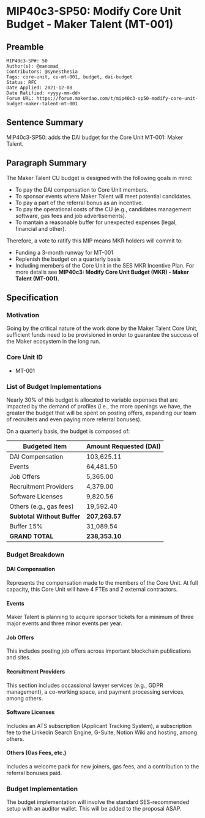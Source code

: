 # MIP40c3-SP50: Modify Core Unit Budget - Maker Talent (MT-001)

## Preamble

```
MIP40c3-SP#: 50
Author(s): @manomad_ 
Contributors: @synesthesia
Tags: core-unit, cu-mt-001, budget, dai-budget
Status: RFC
Date Applied: 2021-12-08
Date Ratified: <yyyy-mm-dd>
Forum URL: https://forum.makerdao.com/t/mip40c3-sp50-modify-core-unit-budget-maker-talent-mt-001
```

## Sentence Summary

MIP40c3-SP50: adds the DAI budget for the Core Unit MT-001: Maker Talent.

## Paragraph Summary

The Maker Talent CU budget is designed with the following goals in mind:

- To pay the DAI compensation to Core Unit members.
- To sponsor events where Maker Talent will meet potential candidates.
- To pay a part of the referral bonus as an incentive.
- To pay the operational costs of the CU (e.g., candidates management software, gas fees and job advertisements).
- To mantain a reasonable buffer for unexpected expenses (legal, financial and other).

Therefore, a vote to ratify this MIP means MKR holders will commit to:

- Funding a 3-month runway for MT-001
- Replenish the budget on a quarterly basis
- Including members of the Core Unit in the SES MKR Incentive Plan. For more details see **MIP40c3: Modify Core Unit Budget (MKR) - Maker Talent (MT-001).**

## Specification

### Motivation

Going by the critical nature of the work done by the Maker Talent Core Unit, sufficient funds need to be provisioned in order to guarantee the success of the Maker ecosystem in the long run.

### Core Unit ID

- MT-001

### List of Budget Implementations

Nearly 30% of this budget is allocated to variable expenses that are impacted by the demand of profiles (i.e., the more openings we have, the greater the budget that will be spent on posting offers, expanding our team of recruiters and even paying more referral bonuses).

On a quarterly basis, the budget is composed of:

|Budgeted Item|Amount Requested (DAI)|
------------ | -------------
|DAI Compensation|103,625.11|
|Events|64,481.50|
|Job Offers|5,365.00|
|Recruitment Providers|4,379.00|
|Software Licenses|9,820.56|
|Others (e.g., gas fees)|19,592.40|
|**Subtotal Without Buffer**|**207,263.57**|
|Buffer 15%|31,089.54|
|**GRAND TOTAL**|**238,353.10**|

### Budget Breakdown

#### DAI Compensation

Represents the compensation made to the members of the Core Unit. At full capacity, this Core Unit will have 4 FTEs and 2 external contractors. 

#### Events

Maker Talent is planning to acquire sponsor tickets for a minimum of three major events and three minor events per year. 

#### Job Offers

This includes posting job offers across important blockchain publications and sites.

#### Recruitment Providers

This section includes occassional lawyer services (e.g., GDPR management), a co-working space, and payment processing services, among others.

#### Software Licenses

Includes an ATS subscription (Applicant Tracking System), a subscription fee to the Linkedin Search Engine, G-Suite, Notion Wiki and hosting, among others.

#### Others (Gas Fees, etc.)

Includes a welcome pack for new joiners, gas fees, and a contribution to the referral bonuses paid.

### Budget Implementation

The budget implementation will involve the standard SES-recommended setup with an auditor wallet. This will be added to the proposal ASAP.